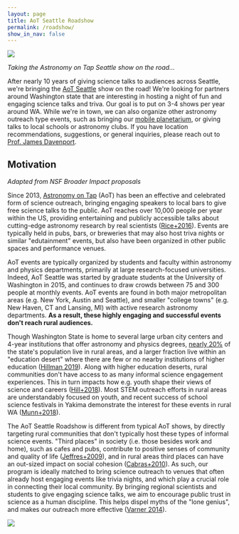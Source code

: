```yaml
---
layout: page
title: AoT Seattle Roadshow
permalink: /roadshow/
show_in_nav: false
---
```


<img src="{{ site.url }}/assets/aot_seattle.jpg" >


*Taking the Astronomy on Tap Seattle show on the road...*


After nearly 10 years of giving science talks to audiences across Seattle, we're bringing the [AoT Seattle](https://astronomyontap.org/locations/seattle-wa/) show on the road! 
We're looking for partners around Washington state that are interesting in hosting a night of fun and engaging science talks and triva. Our goal is to put on 3-4 shows per year around WA. While we're in town, we can also organize other astronomy outreach type events, such as bringing our [mobile planetarium](https://astro.washington.edu/uw-mobile-planetarium), or giving talks to local schools or astronomy clubs. 
If you have location recommendations, suggestions, or general inquiries, please reach out to [Prof. James Davenport](mailto:jrad@uw.edu).


## Motivation
*Adapted from NSF Broader Impact proposals*


Since 2013, [Astronomy on Tap](https://astronomyontap.org) (AoT) has been an effective and celebrated form of science outreach, bringing engaging speakers to local bars to give free science talks to the public. AoT reaches over 10,000 people per year within the US, providing entertaining and publicly accessible talks about cutting-edge astronomy research by real scientists ([Rice+2016](https://ui.adsabs.harvard.edu/abs/2016CAPJ...21...13R)). Events are typically held in pubs, bars, or breweries that may also host triva nights or similar "edutainment" events, but also have been organized in other public spaces and performance venues. 


AoT events are typically organized by students and faculty within astronomy and physics departments, primarily at large research-focused universities. Indeed, AoT Seattle was started by graduate students at the University of Washington in 2015, and continues to draw crowds between 75 and 300 people at monthly events.
AoT events are found in both major metropolitan areas (e.g. New York, Austin and Seattle), and smaller "college towns" (e.g. New Haven, CT and Lansing, MI) with active research astronomy departments. **As a result, these highly engaging and successful events don't reach rural audiences.**


Though Washington State is home to several large urban city centers and 4-year institutions that offer astronomy and physics degrees, [nearly 20%](https://www.wsha.org/articles/health-inequities-rural-communities/) of the state's population live in rural areas, 
and a larger fraction live within an "education desert" where there are few or no nearby institutions of higher education ([Hillman 2019](http://www.jstor.org/stable/resrep41709)). 
Along with higher education deserts, rural communities don't have access to as many informal science engagement experiences. This in turn impacts how e.g. youth shape their views of science and careers ([Hill+2018](https://www.ncbi.nlm.nih.gov/pmc/articles/PMC6941862/)). Most STEM outreach efforts in rural areas are understandably focused on youth, and recent success of school science festivals in Yakima demonstrate the interest for these events in rural WA ([Munn+2018](https://doi.org/10.15695/jstem/v1i1.4
)).


The AoT Seattle Roadshow is different from typical AoT shows, by directly targeting rural communities that don't typically host these types of informal science events.
"Third places" in society (i.e. those besides work and home), such as cafes and pubs, contribute to positive senses of community and quality of life ([Jeffres+2009](https://doi.org/10.1007/s11482-009-9084-8)), and in rural areas third places can have an out-sized impact on social cohesion ([Cabras+2010](https://doi.org/10.1080/09640568.2010.495488)). 
As such, our program is ideally matched to bring science outreach to venues that often already host engaging events like trivia nights, and which play a crucial role in connecting their local community. By bringing regional scientists and students to give engaging science talks, we aim to encourage public trust in science as a human discipline. This helps dispel myths of the "lone genius", and makes our outreach more effective ([Varner 2014](https://doi.org/10.1093/biosci/biu021)).



<img src="{{ site.url }}/assets/WA_map2024.jpg" >
